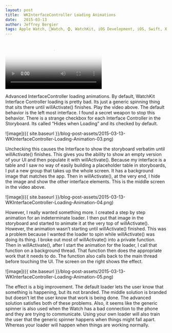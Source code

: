 ```yaml
---
layout: post
title:  WKInterfaceController Loading Animations
date:   2015-03-13
author: Jeffrey Bergier
tags: Apple Watch, Watch, ⌚️, WatchKit, iOS Development, iOS, Swift, Xcode
---
```


<video class="cartwheel" poster="{{ site.baseurl }}/blog-post-assets/2015-03-13-WKInterfaceController-Loading-Animation-01.jpg" controls="">
	<source src="{{ site.baseurl }}/blog-post-assets/2015-03-13-WKInterfaceController-Loading-Animation-02.mp4" type="video/mp4">
		Unfortunately, your browser does not support the video tag. 
		<a href="{{ site.baseurl }}/blog-post-assets/2015-03-13-WKInterfaceController-Loading-Animation-02.mp4">Click to download the video.</a>
</video>

Advanced InterfaceController loading animations. By default, WatchKit Interface Controller loading is pretty bad. Its just a generic spinning thing that sits there until willActivate() finishes. Play the video above. The default behavior is the left most interface. I found a secret weapon to stop this behavior. There is a strange checkbox for each Interface Controller in the Storyboard. Its called “Hides when Loading” and its checked by default.

![image]({{ site.baseurl }}/blog-post-assets/2015-03-13-WKInterfaceController-Loading-Animation-03.png)

Unchecking this causes the Interface to show the storyboard verbatim until willActivate() finishes. This gives you the ability to show an empty version of your UI and then populate it with willActivate(). Because my interface is a table and I saw no way of easily building a placeholder table in storyboards, I put a new group that takes up the whole screen. It has a background image that matches the app. Then in willActivate(), at the very end, I hide the image and show the other interface elements. This is the middle screen in the video above.

![image]({{ site.baseurl }}/blog-post-assets/2015-03-13-WKInterfaceController-Loading-Animation-04.png)

However, I really wanted something more. I created a step by step animation for an indeterminate loader. I then put that image in the storyboard and started to animate it at the very top of willActivate(). However, the animation wasn’t starting until willActivate() finished. This was a problem because I wanted the loader to spin while willActivate() was doing its thing. I broke out most of willActivate() into a private function. Then in willActivate(), after I start the animation for the loader, I call that function on a background thread. That function then does the appropriate work that it needs to do. The function also calls back to the main thread before touching the UI. The screen on the right shows the effect.

![image]({{ site.baseurl }}/blog-post-assets/2015-03-13-WKInterfaceController-Loading-Animation-05.png)

The effect is a big improvement. The default loader lets the user know that something is happening, but its not branded. The middle solution is branded but doesn’t let the user know that work is being done. The advanced solution satisfies both of these problems. Also, it seems like the generic spinner is also used when the Watch has a bad connection to the phone and they are trying to communicate. Using your own loader will also train the user that the generic spinner happens when things might fall apart. Whereas your loader will happen when things are working normally. 